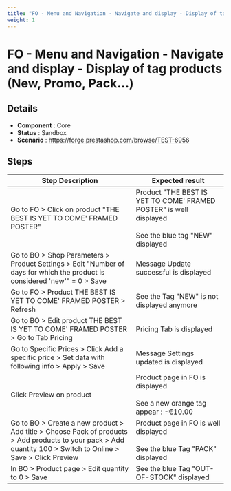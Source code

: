 ```yaml
---
title: "FO - Menu and Navigation - Navigate and display - Display of tag products (New, Promo, Pack...)"
weight: 1
---
```


# FO - Menu and Navigation - Navigate and display - Display of tag products (New, Promo, Pack...)
## Details
* **Component** : Core
* **Status** : Sandbox
* **Scenario** : https://forge.prestashop.com/browse/TEST-6956

## Steps
| Step Description | Expected result |
| ----- | ----- |
| Go to FO > Click on product "THE BEST IS YET TO COME' FRAMED POSTER" | Product "THE BEST IS YET TO COME' FRAMED POSTER" is well displayed<br><br>See the blue tag "NEW" displayed |
| Go to BO > Shop Parameters > Product Settings > Edit "Number of days for which the product is considered 'new'" = 0 > Save | Message Update successful is displayed |
| Go to FO > Product THE BEST IS YET TO COME' FRAMED POSTER > Refresh | See the Tag "NEW" is not displayed anymore |
| Go to BO > Edit product THE BEST IS YET TO COME' FRAMED POSTER > Go to Tab Pricing | Pricing Tab is displayed |
| Go to Specific Prices > Click Add a specific price > Set data with following info > Apply > Save | Message Settings updated is displayed |
| Click Preview on product | Product page in FO is displayed<br><br>See a new orange tag appear : -€10.00 |
| Go to BO > Create a new product > Add title > Choose Pack of products > Add products to your pack > Add quantity 100 > Switch to Online > Save > Click Preview | Product page in FO is well displayed<br><br>See the blue Tag "PACK" displayed |
| In BO > Product page > Edit quantity to 0 > Save | See the blue Tag "OUT-OF-STOCK" displayed |